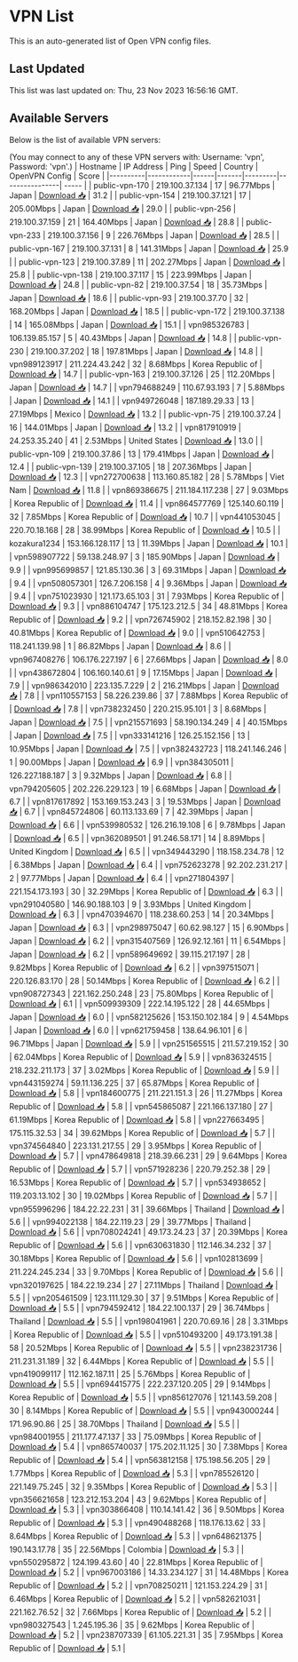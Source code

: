 # VPN List

This is an auto-generated list of Open VPN config files.

## Last Updated

This list was last updated on: Thu, 23 Nov 2023 16:56:16 GMT.

## Available Servers

Below is the list of available VPN servers:

(You may connect to any of these VPN servers with: Username: 'vpn', Password: 'vpn'.)
| Hostname | IP Address | Ping | Speed | Country | OpenVPN Config | Score |
|----------|------------|------|-------|---------|----------------| ----- |
| public-vpn-170 | 219.100.37.134 | 17 | 96.77Mbps | Japan | [Download 📥](./configs/server_0_JP.ovpn) | 31.2 |
| public-vpn-154 | 219.100.37.121 | 17 | 205.00Mbps | Japan | [Download 📥](./configs/server_1_JP.ovpn) | 29.0 |
| public-vpn-256 | 219.100.37.159 | 21 | 164.40Mbps | Japan | [Download 📥](./configs/server_2_JP.ovpn) | 28.8 |
| public-vpn-233 | 219.100.37.156 | 9 | 226.76Mbps | Japan | [Download 📥](./configs/server_3_JP.ovpn) | 28.5 |
| public-vpn-167 | 219.100.37.131 | 8 | 141.31Mbps | Japan | [Download 📥](./configs/server_4_JP.ovpn) | 25.9 |
| public-vpn-123 | 219.100.37.89 | 11 | 202.27Mbps | Japan | [Download 📥](./configs/server_5_JP.ovpn) | 25.8 |
| public-vpn-138 | 219.100.37.117 | 15 | 223.99Mbps | Japan | [Download 📥](./configs/server_6_JP.ovpn) | 24.8 |
| public-vpn-82 | 219.100.37.54 | 18 | 35.73Mbps | Japan | [Download 📥](./configs/server_7_JP.ovpn) | 18.6 |
| public-vpn-93 | 219.100.37.70 | 32 | 168.20Mbps | Japan | [Download 📥](./configs/server_8_JP.ovpn) | 18.5 |
| public-vpn-172 | 219.100.37.138 | 14 | 165.08Mbps | Japan | [Download 📥](./configs/server_9_JP.ovpn) | 15.1 |
| vpn985326783 | 106.139.85.157 | 5 | 40.43Mbps | Japan | [Download 📥](./configs/server_10_JP.ovpn) | 14.8 |
| public-vpn-230 | 219.100.37.202 | 18 | 197.81Mbps | Japan | [Download 📥](./configs/server_11_JP.ovpn) | 14.8 |
| vpn989123917 | 211.224.43.242 | 32 | 8.68Mbps | Korea Republic of | [Download 📥](./configs/server_12_KR.ovpn) | 14.7 |
| public-vpn-163 | 219.100.37.126 | 25 | 112.20Mbps | Japan | [Download 📥](./configs/server_13_JP.ovpn) | 14.7 |
| vpn794688249 | 110.67.93.193 | 7 | 5.88Mbps | Japan | [Download 📥](./configs/server_14_JP.ovpn) | 14.1 |
| vpn949726048 | 187.189.29.33 | 13 | 27.19Mbps | Mexico | [Download 📥](./configs/server_15_MX.ovpn) | 13.2 |
| public-vpn-75 | 219.100.37.24 | 16 | 144.01Mbps | Japan | [Download 📥](./configs/server_16_JP.ovpn) | 13.2 |
| vpn817910919 | 24.253.35.240 | 41 | 2.53Mbps | United States | [Download 📥](./configs/server_17_US.ovpn) | 13.0 |
| public-vpn-109 | 219.100.37.86 | 13 | 179.41Mbps | Japan | [Download 📥](./configs/server_18_JP.ovpn) | 12.4 |
| public-vpn-139 | 219.100.37.105 | 18 | 207.36Mbps | Japan | [Download 📥](./configs/server_19_JP.ovpn) | 12.3 |
| vpn272700638 | 113.160.85.182 | 28 | 5.78Mbps | Viet Nam | [Download 📥](./configs/server_20_VN.ovpn) | 11.8 |
| vpn869386675 | 211.184.117.238 | 27 | 9.03Mbps | Korea Republic of | [Download 📥](./configs/server_21_KR.ovpn) | 11.4 |
| vpn864577769 | 125.140.60.119 | 32 | 7.85Mbps | Korea Republic of | [Download 📥](./configs/server_22_KR.ovpn) | 10.7 |
| vpn441053045 | 220.70.18.168 | 28 | 38.99Mbps | Korea Republic of | [Download 📥](./configs/server_23_KR.ovpn) | 10.5 |
| kozakura1234 | 153.166.128.117 | 13 | 11.39Mbps | Japan | [Download 📥](./configs/server_24_JP.ovpn) | 10.1 |
| vpn598907722 | 59.138.248.97 | 3 | 185.90Mbps | Japan | [Download 📥](./configs/server_25_JP.ovpn) | 9.9 |
| vpn995699857 | 121.85.130.36 | 3 | 69.31Mbps | Japan | [Download 📥](./configs/server_26_JP.ovpn) | 9.4 |
| vpn508057301 | 126.7.206.158 | 4 | 9.36Mbps | Japan | [Download 📥](./configs/server_27_JP.ovpn) | 9.4 |
| vpn751023930 | 121.173.65.103 | 31 | 7.93Mbps | Korea Republic of | [Download 📥](./configs/server_28_KR.ovpn) | 9.3 |
| vpn886104747 | 175.123.212.5 | 34 | 48.81Mbps | Korea Republic of | [Download 📥](./configs/server_29_KR.ovpn) | 9.2 |
| vpn726745902 | 218.152.82.198 | 30 | 40.81Mbps | Korea Republic of | [Download 📥](./configs/server_30_KR.ovpn) | 9.0 |
| vpn510642753 | 118.241.139.98 | 1 | 86.82Mbps | Japan | [Download 📥](./configs/server_31_JP.ovpn) | 8.6 |
| vpn967408276 | 106.176.227.197 | 6 | 27.66Mbps | Japan | [Download 📥](./configs/server_32_JP.ovpn) | 8.0 |
| vpn438672804 | 106.160.140.61 | 9 | 17.15Mbps | Japan | [Download 📥](./configs/server_33_JP.ovpn) | 7.9 |
| vpn986342010 | 223.135.7.229 | 2 | 216.21Mbps | Japan | [Download 📥](./configs/server_34_JP.ovpn) | 7.8 |
| vpn110557153 | 58.226.239.86 | 37 | 7.88Mbps | Korea Republic of | [Download 📥](./configs/server_35_KR.ovpn) | 7.8 |
| vpn738232450 | 220.215.95.101 | 3 | 8.68Mbps | Japan | [Download 📥](./configs/server_36_JP.ovpn) | 7.5 |
| vpn215571693 | 58.190.134.249 | 4 | 40.15Mbps | Japan | [Download 📥](./configs/server_37_JP.ovpn) | 7.5 |
| vpn333141216 | 126.25.152.156 | 13 | 10.95Mbps | Japan | [Download 📥](./configs/server_38_JP.ovpn) | 7.5 |
| vpn382432723 | 118.241.146.246 | 1 | 90.00Mbps | Japan | [Download 📥](./configs/server_39_JP.ovpn) | 6.9 |
| vpn384305011 | 126.227.188.187 | 3 | 9.32Mbps | Japan | [Download 📥](./configs/server_40_JP.ovpn) | 6.8 |
| vpn794205605 | 202.226.229.123 | 19 | 6.68Mbps | Japan | [Download 📥](./configs/server_41_JP.ovpn) | 6.7 |
| vpn817617892 | 153.169.153.243 | 3 | 19.53Mbps | Japan | [Download 📥](./configs/server_42_JP.ovpn) | 6.7 |
| vpn845724806 | 60.113.133.69 | 7 | 42.39Mbps | Japan | [Download 📥](./configs/server_43_JP.ovpn) | 6.6 |
| vpn539980532 | 126.216.19.108 | 6 | 9.78Mbps | Japan | [Download 📥](./configs/server_44_JP.ovpn) | 6.5 |
| vpn362089501 | 91.246.58.171 | 14 | 8.89Mbps | United Kingdom | [Download 📥](./configs/server_45_GB.ovpn) | 6.5 |
| vpn349443290 | 118.158.234.78 | 12 | 6.38Mbps | Japan | [Download 📥](./configs/server_46_JP.ovpn) | 6.4 |
| vpn752623278 | 92.202.231.217 | 2 | 97.77Mbps | Japan | [Download 📥](./configs/server_47_JP.ovpn) | 6.4 |
| vpn271804397 | 221.154.173.193 | 30 | 32.29Mbps | Korea Republic of | [Download 📥](./configs/server_48_KR.ovpn) | 6.3 |
| vpn291040580 | 146.90.188.103 | 9 | 3.93Mbps | United Kingdom | [Download 📥](./configs/server_49_GB.ovpn) | 6.3 |
| vpn470394670 | 118.238.60.253 | 14 | 20.34Mbps | Japan | [Download 📥](./configs/server_50_JP.ovpn) | 6.3 |
| vpn298975047 | 60.62.98.127 | 15 | 6.90Mbps | Japan | [Download 📥](./configs/server_51_JP.ovpn) | 6.2 |
| vpn315407569 | 126.92.12.161 | 11 | 6.54Mbps | Japan | [Download 📥](./configs/server_52_JP.ovpn) | 6.2 |
| vpn589649692 | 39.115.217.197 | 28 | 9.82Mbps | Korea Republic of | [Download 📥](./configs/server_53_KR.ovpn) | 6.2 |
| vpn397515071 | 220.126.83.170 | 28 | 50.14Mbps | Korea Republic of | [Download 📥](./configs/server_54_KR.ovpn) | 6.2 |
| vpn908727343 | 221.162.250.248 | 23 | 75.80Mbps | Korea Republic of | [Download 📥](./configs/server_55_KR.ovpn) | 6.1 |
| vpn509939309 | 222.14.195.122 | 28 | 44.65Mbps | Japan | [Download 📥](./configs/server_56_JP.ovpn) | 6.0 |
| vpn582125626 | 153.150.102.184 | 9 | 4.54Mbps | Japan | [Download 📥](./configs/server_57_JP.ovpn) | 6.0 |
| vpn621759458 | 138.64.96.101 | 6 | 96.71Mbps | Japan | [Download 📥](./configs/server_58_JP.ovpn) | 5.9 |
| vpn251565515 | 211.57.219.152 | 30 | 62.04Mbps | Korea Republic of | [Download 📥](./configs/server_59_KR.ovpn) | 5.9 |
| vpn836324515 | 218.232.211.173 | 37 | 3.02Mbps | Korea Republic of | [Download 📥](./configs/server_60_KR.ovpn) | 5.9 |
| vpn443159274 | 59.11.136.225 | 37 | 65.87Mbps | Korea Republic of | [Download 📥](./configs/server_61_KR.ovpn) | 5.8 |
| vpn184600775 | 211.221.151.3 | 26 | 11.27Mbps | Korea Republic of | [Download 📥](./configs/server_62_KR.ovpn) | 5.8 |
| vpn545865087 | 221.166.137.180 | 27 | 61.19Mbps | Korea Republic of | [Download 📥](./configs/server_63_KR.ovpn) | 5.8 |
| vpn227663495 | 175.115.32.53 | 34 | 39.62Mbps | Korea Republic of | [Download 📥](./configs/server_64_KR.ovpn) | 5.7 |
| vpn374564840 | 223.131.217.55 | 29 | 3.95Mbps | Korea Republic of | [Download 📥](./configs/server_65_KR.ovpn) | 5.7 |
| vpn478649818 | 218.39.66.231 | 29 | 9.64Mbps | Korea Republic of | [Download 📥](./configs/server_66_KR.ovpn) | 5.7 |
| vpn571928236 | 220.79.252.38 | 29 | 16.53Mbps | Korea Republic of | [Download 📥](./configs/server_67_KR.ovpn) | 5.7 |
| vpn534938652 | 119.203.13.102 | 30 | 19.02Mbps | Korea Republic of | [Download 📥](./configs/server_68_KR.ovpn) | 5.7 |
| vpn955996296 | 184.22.22.231 | 31 | 39.66Mbps | Thailand | [Download 📥](./configs/server_69_TH.ovpn) | 5.6 |
| vpn994022138 | 184.22.119.23 | 29 | 39.77Mbps | Thailand | [Download 📥](./configs/server_70_TH.ovpn) | 5.6 |
| vpn708024241 | 49.173.24.23 | 37 | 20.39Mbps | Korea Republic of | [Download 📥](./configs/server_71_KR.ovpn) | 5.6 |
| vpn630631830 | 112.146.34.232 | 37 | 30.18Mbps | Korea Republic of | [Download 📥](./configs/server_72_KR.ovpn) | 5.6 |
| vpn102813699 | 211.224.245.234 | 33 | 9.70Mbps | Korea Republic of | [Download 📥](./configs/server_73_KR.ovpn) | 5.6 |
| vpn320197625 | 184.22.19.234 | 27 | 27.11Mbps | Thailand | [Download 📥](./configs/server_74_TH.ovpn) | 5.5 |
| vpn205461509 | 123.111.129.30 | 37 | 9.51Mbps | Korea Republic of | [Download 📥](./configs/server_75_KR.ovpn) | 5.5 |
| vpn794592412 | 184.22.100.137 | 29 | 36.74Mbps | Thailand | [Download 📥](./configs/server_76_TH.ovpn) | 5.5 |
| vpn198041961 | 220.70.69.16 | 28 | 3.31Mbps | Korea Republic of | [Download 📥](./configs/server_77_KR.ovpn) | 5.5 |
| vpn510493200 | 49.173.191.38 | 58 | 20.52Mbps | Korea Republic of | [Download 📥](./configs/server_78_KR.ovpn) | 5.5 |
| vpn238231736 | 211.231.31.189 | 32 | 6.44Mbps | Korea Republic of | [Download 📥](./configs/server_79_KR.ovpn) | 5.5 |
| vpn419099117 | 112.162.187.11 | 25 | 5.76Mbps | Korea Republic of | [Download 📥](./configs/server_80_KR.ovpn) | 5.5 |
| vpn694415775 | 222.237.120.205 | 29 | 9.14Mbps | Korea Republic of | [Download 📥](./configs/server_81_KR.ovpn) | 5.5 |
| vpn856127076 | 121.143.59.208 | 30 | 8.14Mbps | Korea Republic of | [Download 📥](./configs/server_82_KR.ovpn) | 5.5 |
| vpn943000244 | 171.96.90.86 | 25 | 38.70Mbps | Thailand | [Download 📥](./configs/server_83_TH.ovpn) | 5.5 |
| vpn984001955 | 211.177.47.137 | 33 | 75.09Mbps | Korea Republic of | [Download 📥](./configs/server_84_KR.ovpn) | 5.4 |
| vpn865740037 | 175.202.11.125 | 30 | 7.38Mbps | Korea Republic of | [Download 📥](./configs/server_85_KR.ovpn) | 5.4 |
| vpn563812158 | 175.198.56.205 | 29 | 1.77Mbps | Korea Republic of | [Download 📥](./configs/server_86_KR.ovpn) | 5.3 |
| vpn785526120 | 221.149.75.245 | 32 | 9.35Mbps | Korea Republic of | [Download 📥](./configs/server_87_KR.ovpn) | 5.3 |
| vpn356621658 | 123.212.153.204 | 43 | 9.62Mbps | Korea Republic of | [Download 📥](./configs/server_88_KR.ovpn) | 5.3 |
| vpn303866408 | 110.14.141.42 | 36 | 9.50Mbps | Korea Republic of | [Download 📥](./configs/server_89_KR.ovpn) | 5.3 |
| vpn490488268 | 118.176.13.62 | 33 | 8.64Mbps | Korea Republic of | [Download 📥](./configs/server_90_KR.ovpn) | 5.3 |
| vpn648621375 | 190.143.17.78 | 35 | 22.56Mbps | Colombia | [Download 📥](./configs/server_91_CO.ovpn) | 5.3 |
| vpn550295872 | 124.199.43.60 | 40 | 22.81Mbps | Korea Republic of | [Download 📥](./configs/server_92_KR.ovpn) | 5.2 |
| vpn967003186 | 14.33.234.127 | 31 | 14.48Mbps | Korea Republic of | [Download 📥](./configs/server_93_KR.ovpn) | 5.2 |
| vpn708250211 | 121.153.224.29 | 31 | 6.46Mbps | Korea Republic of | [Download 📥](./configs/server_94_KR.ovpn) | 5.2 |
| vpn582621031 | 221.162.76.52 | 32 | 7.66Mbps | Korea Republic of | [Download 📥](./configs/server_95_KR.ovpn) | 5.2 |
| vpn980327543 | 1.245.195.36 | 35 | 9.62Mbps | Korea Republic of | [Download 📥](./configs/server_96_KR.ovpn) | 5.2 |
| vpn238707339 | 61.105.221.31 | 35 | 7.95Mbps | Korea Republic of | [Download 📥](./configs/server_97_KR.ovpn) | 5.1 |
